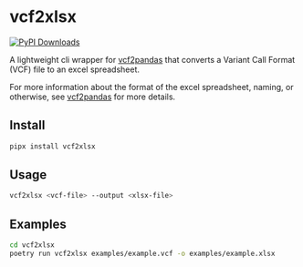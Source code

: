# vcf2xlsx

[![PyPI Downloads](https://static.pepy.tech/badge/vcf2xlsx)](https://pepy.tech/projects/vcf2xlsx)

A lightweight cli wrapper for [vcf2pandas](https://github.com/trentzz/vcf2pandas) that converts a Variant Call Format (VCF) file to an excel spreadsheet.

For more information about the format of the excel spreadsheet, naming, or otherwise, see [vcf2pandas](https://github.com/trentzz/vcf2pandas) for more details.

## Install

```bash
pipx install vcf2xlsx
```

## Usage

```bash
vcf2xlsx <vcf-file> --output <xlsx-file>
```

## Examples

```bash
cd vcf2xlsx
poetry run vcf2xlsx examples/example.vcf -o examples/example.xlsx
```
